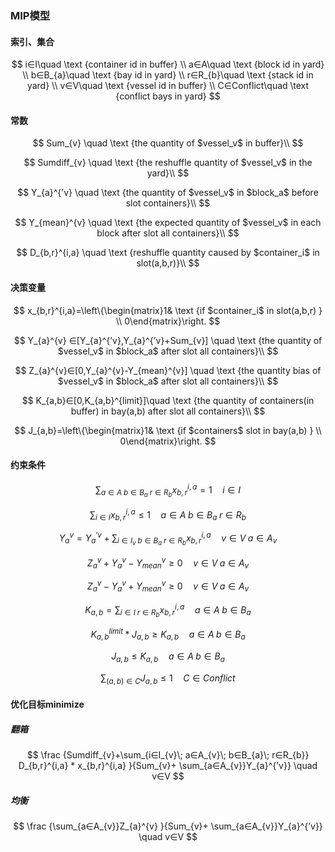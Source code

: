 ### MIP模型

#### 索引、集合

$$
i∈I\quad   \text {container id in buffer} \\
a∈A\quad   \text {block id in yard} \\
b∈B_{a}\quad  \text {bay id in yard} \\
r∈R_{b}\quad  \text {stack id in yard} \\
v∈V\quad  \text {vessel id in buffer} \\
C∈Conflict\quad  \text {conflict bays in yard}
$$

#### 常数

$$
Sum_{v} \quad    \text {the quantity of $vessel_v$ in buffer}\\
$$

$$
Sumdiff_{v} \quad    \text {the reshuffle quantity of $vessel_v$ in the yard}\\
$$

$$
Y_{a}^{’v} \quad    \text {the quantity of $vessel_v$ in $block_a$ before slot containers}\\
$$

$$
Y_{mean}^{v} \quad    \text {the expected quantity of $vessel_v$ in each block after slot all containers}\\
$$

$$
D_{b,r}^{i,a} \quad    \text {reshuffle quantity caused by $container_i$ in slot(a,b,r)}\\
$$

#### 决策变量

$$
x_{b,r}^{i,a}=\left\{\begin{matrix}1& \text {if $container_i$ in slot(a,b,r) } \\ 0\end{matrix}\right.
$$

$$
Y_{a}^{v} ∈[Y_{a}^{’v},Y_{a}^{’v}+Sum_{v}] \quad    \text {the quantity of $vessel_v$ in $block_a$ after slot all containers}\\
$$

$$
Z_{a}^{v}∈[0,Y_{a}^{v}-Y_{mean}^{v}] \quad   \text {the quantity bias of $vessel_v$ in $block_a$ after slot all containers}\\
$$

$$
K_{a,b}∈[0,K_{a,b}^{limit}]\quad    \text {the quantity of containers(in buffer) in bay(a,b) after slot all containers}\\
$$

$$
J_{a,b}=\left\{\begin{matrix}1& \text {if $containers$ slot in bay(a,b) } \\ 0\end{matrix}\right.
$$

#### 约束条件

$$
\sum_{a∈A\; b∈B_{a}\; r∈R_{b}}x_{b,r}^{i,a} = 1\quad   i∈I
$$

$$
\sum_{i∈I}x_{b,r}^{i,a}≤1\quad   a∈A\; b∈B_{a}\; r∈R_{b}
$$

$$
Y_{a}^{v} = Y_{a}^{’v}+\sum_{i∈I_{v}\; b∈B_{a}\; r∈R_{b}}x_{b,r}^{i,a}\quad   v∈V\; a∈A_{v}
$$

$$
Z_{a}^{v} + Y_{a}^{v} - Y_{mean}^{v} ≥0\quad   v∈V\; a∈A_{v}
$$

$$
Z_{a}^{v}- Y_{a}^{v}+ Y_{mean}^{v} ≥0\quad   v∈V\; a∈A_{v}
$$

$$
K_{a,b} =\sum_{i∈I\; r∈R_{b}}x_{b,r}^{i,a}\quad  a∈A\; b∈B_{a}
$$

$$
K_{a,b}^{limit} * J_{a,b}  ≥K_{a,b}\quad  a∈A\; b∈B_{a}
$$

$$
J_{a,b}  ≤K_{a,b}\quad  a∈A\; b∈B_{a}
$$

$$
\sum_{(a,b)∈C}J_{a,b} ≤ 1\quad  C∈Conflict
$$

#### 优化目标minimize

##### 翻箱

$$
\frac {Sumdiff_{v}+\sum_{i∈I_{v}\; a∈A_{v}\; b∈B_{a}\; r∈R_{b}} D_{b,r}^{i,a} * x_{b,r}^{i,a} }{Sum_{v}+ \sum_{a∈A_{v}}Y_{a}^{’v}} \quad v∈V
$$

##### 均衡

$$
\frac {\sum_{a∈A_{v}}Z_{a}^{v} }{Sum_{v}+ \sum_{a∈A_{v}}Y_{a}^{’v}} \quad v∈V
$$
